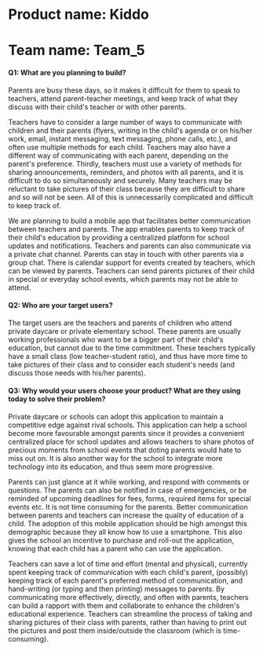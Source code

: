 # Product name: Kiddo
# Team name: Team_5

#### Q1: What are you planning to build?

Parents are busy these days, so it makes it difficult for them to speak to teachers, attend parent-teacher meetings, and keep track of what they discuss with their child's teacher or with other parents. 

Teachers have to consider a large number of ways to communicate with children and their parents (flyers, writing in the child's agenda or on his/her work, email, instant messaging, text messaging, phone calls, etc.), and often use multiple methods for each child. Teachers may also have a different way of communicating with each parent, depending on the parent's preference. Thirdly, teachers must use a variety of methods for sharing announcements, reminders, and photos with all parents, and it is difficult to do so simultaneously and securely. Many teachers may be reluctant to take pictures of their class because they are difficult to share and so will not be seen. All of this is unnecessarily complicated and difficult to keep track of. 

We are planning to build a mobile app that facilitates better communication between teachers and parents. 
The app enables parents to keep track of their child's education by providing a centralized platform for school updates and notifications. Teachers and parents can also communicate via a private chat channel.  Parents can stay in touch with other parents via a group chat. There is calendar support for events created by teachers, which can be viewed by parents. Teachers can send parents pictures of their child in special or everyday school events, which parents may not be able to attend.

#### Q2: Who are your target users?

The target users are the teachers and parents of children who attend private daycare or private elementary school. 
These parents are usually working professionals who want to be a bigger part of their child's education, but cannot due to the time commitment. 
These teachers typically have a small class (low teacher-student ratio), and thus have more time to take pictures of their class and to consider each student's needs (and discuss those needs with his/her parents).

#### Q3: Why would your users choose your product? What are they using today to solve their problem?

Private daycare or schools can adopt this application to maintain a competitive edge against rival schools. This application can help a school become more favourable amongst parents since it provides a convenient centralized place for school updates and allows teachers to share photos of precious moments from school events that doting parents would hate to miss out on. It is also another way for the school to integrate more technology into its education, and thus seem more progressive.

Parents can just glance at it while working, and respond with comments or questions. The parents can also be notified in case of emergencies, or be reminded of upcoming deadlines for fees, forms, required items for special events etc. It is not time consuming for the parents. Better communication between parents and teachers can increase the quality of education of a child. The adoption of this mobile application should be high amongst this demographic because they all know how to use a smartphone. This also gives the school an incentive to purchase and roll-out the application, knowing that each child has a parent who can use the application.

Teachers can save a lot of time and effort (mental and physical), currently spent keeping track of communication with each child's parent, (possibly) keeping track of each parent's preferred method of communication, and hand-writing (or typing and then printing) messages to parents. By communicating more effectively, directly, and often with parents, teachers can build a rapport with them and collaborate to enhance the children's educational experience. Teachers can streamline the process of taking and sharing pictures of their class with parents, rather than having to print out the pictures and post them inside/outside the classroom (which is time-consuming).
